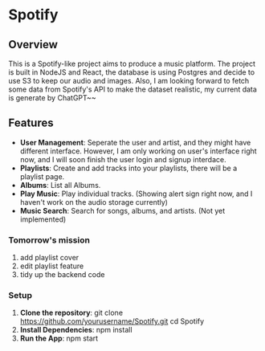 # Spotify

## Overview

This is a Spotify-like project aims to produce a music platform. The project is built in NodeJS and React, the database is using Postgres and decide to use S3 to keep our audio and images.
Also, I am looking forward to fetch some data from Spotify's API to make the dataset realistic, my current data is generate by ChatGPT~~

## Features

- **User Management**: Seperate the user and artist, and they might have different interface. However, I am only working on user's interface right now, and I will soon finish the user login and signup interdace.
- **Playlists**: Create and add tracks into your playlists, there will be a playlist page.
- **Albums**: List all Albums.
- **Play Music**: Play individual tracks. (Showing alert sign right now, and I haven't work on the audio storage currently)
- **Music Search**: Search for songs, albums, and artists. (Not yet implemented)

### Tomorrow's mission

1. add playlist cover
2. edit playlist feature
3. tidy up the backend code

### Setup

1. **Clone the repository**:
   git clone https://github.com/yourusername/Spotify.git
   cd Spotify
2. **Install Dependencies**:
   npm install
3. **Run the App**:
   npm start
